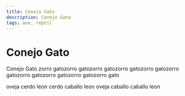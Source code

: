 ```yaml
---
title: Conejo Gato
description: Conejo Gato
tags: ave, reptil
---
```


# Conejo Gato

Conejo Gato zorro gatozorro gatozorro gatozorro gatozorro gatozorro gatozorro gatozorro gatozorro gatozorro gato

oveja cerdo leon cerdo caballo leon oveja caballo caballo leon
